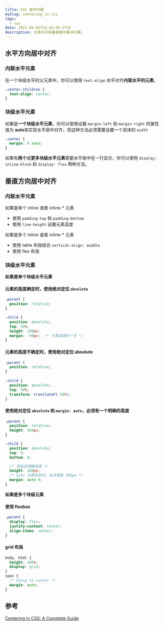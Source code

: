 ```yaml
---
title: CSS 居中问题
mySlug: centering in css
tags:
  - css
date: 2021-04-01T14:42:49.375Z
description: 元素水平和垂直居中解决方案。
---
```

## 水平方向居中对齐

### 内联水平元素
在一个块级水平的父元素中，你可以使用 `text-align` 水平对齐**内联水平的元素**。

```css
.center-children {
  text-align: center;
}
```

### 块级水平元素

如果是**一个块级水平元素**，你可以使用设置 `margin-left` 和 `margin-right` 的属性值为 **auto**来实现水平居中对齐，但这种方法必须需要设置一个具体的 `width`

```css
.center {
  margin: 0 auto;
}
```

如果有**两个**或**更多块级水平元素**需要水平居中在一行显示，你可以使用 `display: inline-block` 和 `display: flex` 两种方法。

## 垂直方向居中对齐

### 内联水平元素
如果是单个 inline 或者 inline-* 元素

- 使用 `padding-top` 和 `padding-bottom`
- 使用 `line-height` 设置元素高度

如果是多个 inline 或者 inline-* 元素
- 使用 table 布局结合 `vertical-align: middle`
- 使用 flex 布局

### 块级水平元素

**如果是单个块级水平元素**

#### 元素的高度确定时，使用绝对定位 `absolute`

```css
.parent {
  position: relative;
}

.child {
  position: absolute;
  top: 50%;
  height: 100px;
  margin: -50px;  /* 元素高度的一半 */
}
```

#### 元素的高度不确定时，使用绝对定位 absolute
```css
.parent {
  position: relative;
}
  
.child {
  position: absolute;
  top: 50%;
  transform: translateY(-50%);
}
```

#### 使用绝对定位 `absolute` 和 `margin: auto`，必须有一个明确的高度

```css
.parent {
  position: relative;
  height: 500px;
}

.child {
  position: absolute;
  top: 0;
  bottom: 0;

  /* 须指定明确高度 */
  height: 100px;
  /* auto 为剩余空间，在这里是 200px */
  margin: auto 0;
}
```

**如果是多个块级元素**

#### 使用 flexbox
```css
.parent {
  display: flex;
  justify-content: center;
  align-items: center;
}
```

#### grid 布局
```css
body, html {
  height: 100%;
  display: grid;
}
span { 
  /* thing to center */
  margin: auto;
}
```

## 参考
[Centering in CSS: A Complete Guide](https://css-tricks.com/centering-css-complete-guide/)
